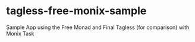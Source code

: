 # tagless-free-monix-sample
Sample App using the Free Monad and Final Tagless (for comparison) with Monix Task
